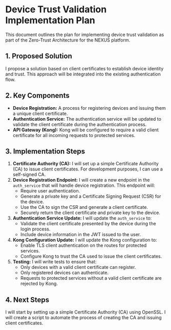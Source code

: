 # Device Trust Validation Implementation Plan

This document outlines the plan for implementing device trust validation as part of the Zero-Trust Architecture for the NEXUS platform.

## 1. Proposed Solution

I propose a solution based on client certificates to establish device identity and trust. This approach will be integrated into the existing authentication flow.

## 2. Key Components

- **Device Registration:** A process for registering devices and issuing them a unique client certificate.
- **Authentication Service:** The authentication service will be updated to validate the client certificate during the authentication process.
- **API Gateway (Kong):** Kong will be configured to require a valid client certificate for all incoming requests to protected services.

## 3. Implementation Steps

1.  **Certificate Authority (CA):** I will set up a simple Certificate Authority (CA) to issue client certificates. For development purposes, I can use a self-signed CA.
2.  **Device Registration Endpoint:** I will create a new endpoint in the `auth_service` that will handle device registration. This endpoint will:
    - Require user authentication.
    - Generate a private key and a Certificate Signing Request (CSR) for the device.
    - Use the CA to sign the CSR and generate a client certificate.
    - Securely return the client certificate and private key to the device.
3.  **Authentication Service Update:** I will update the `auth_service` to:
    - Validate the client certificate presented by the device during the login process.
    - Include device information in the JWT issued to the user.
4.  **Kong Configuration Update:** I will update the Kong configuration to:
    - Enable TLS client authentication on the routes for protected services.
    - Configure Kong to trust the CA used to issue the client certificates.
5.  **Testing:** I will write tests to ensure that:
    - Only devices with a valid client certificate can register.
    - Only registered devices can authenticate.
    - Requests to protected services without a valid client certificate are rejected by Kong.

## 4. Next Steps

I will start by setting up a simple Certificate Authority (CA) using OpenSSL. I will create a script to automate the process of creating the CA and issuing client certificates.
